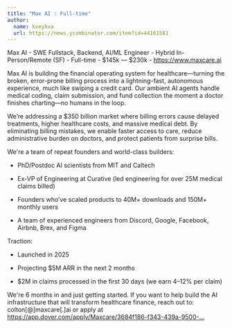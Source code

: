 ```yaml
---
title: "Max AI : Full-time"
author:
  name: kveykva
  url: https://news.ycombinator.com/item?id=44161581
---
```

Max AI - SWE Fullstack, Backend, AI&#x2F;ML Engineer - Hybrid In-Person&#x2F;Remote (SF) - Full-time - $145k — $230k - <a href="https:&#x2F;&#x2F;www.maxcare.ai" rel="nofollow">https:&#x2F;&#x2F;www.maxcare.ai</a>

Max AI is building the financial operating system for healthcare—turning the broken, error-prone billing process into a lightning-fast, autonomous experience, much like swiping a credit card. Our ambient AI agents handle medical coding, claim submission, and fund collection the moment a doctor finishes charting—no humans in the loop.

We’re addressing a $350 billion market where billing errors cause delayed treatments, higher healthcare costs, and massive medical debt. By eliminating billing mistakes, we enable faster access to care, reduce administrative burden on doctors, and protect patients from surprise bills.

We&#x27;re a team of repeat founders and world-class builders:

- PhD&#x2F;Postdoc AI scientists from MIT and Caltech

- Ex-VP of Engineering at Curative (led engineering for over 25M medical claims billed)

- Founders who’ve scaled products to 40M+ downloads and 150M+ monthly users

- A team of experienced engineers from Discord, Google, Facebook, Airbnb, Brex, and Figma

Traction:

- Launched in 2025

- Projecting $5M ARR in the next 2 months

- $2M in claims processed in the first 30 days (we earn 4–12% per claim)

We&#x27;re 6 months in and just getting started. If you want to help build the AI infrastructure that will transform healthcare finance, reach out to: colton[@]maxcare[.]ai or apply at <a href="https:&#x2F;&#x2F;app.dover.com&#x2F;apply&#x2F;Maxcare&#x2F;3684f186-f343-439a-9500-e88a4c5a4bc9?rs=72237129" rel="nofollow">https:&#x2F;&#x2F;app.dover.com&#x2F;apply&#x2F;Maxcare&#x2F;3684f186-f343-439a-9500-...</a>
<JobApplication />
